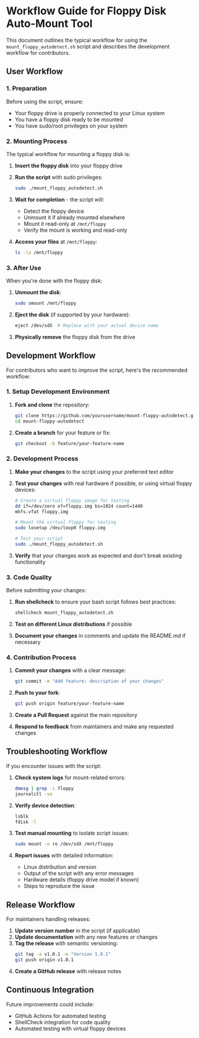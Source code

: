 # Workflow Guide for Floppy Disk Auto-Mount Tool

This document outlines the typical workflow for using the `mount_floppy_autodetect.sh` script and describes the development workflow for contributors.

## User Workflow

### 1. Preparation

Before using the script, ensure:
- Your floppy drive is properly connected to your Linux system
- You have a floppy disk ready to be mounted
- You have sudo/root privileges on your system

### 2. Mounting Process

The typical workflow for mounting a floppy disk is:

1. **Insert the floppy disk** into your floppy drive
2. **Run the script** with sudo privileges:
   ```bash
   sudo ./mount_floppy_autodetect.sh
   ```
3. **Wait for completion** - the script will:
   - Detect the floppy device
   - Unmount it if already mounted elsewhere
   - Mount it read-only at `/mnt/floppy`
   - Verify the mount is working and read-only

4. **Access your files** at `/mnt/floppy`:
   ```bash
   ls -la /mnt/floppy
   ```

### 3. After Use

When you're done with the floppy disk:

1. **Unmount the disk**:
   ```bash
   sudo umount /mnt/floppy
   ```

2. **Eject the disk** (if supported by your hardware):
   ```bash
   eject /dev/sdX  # Replace with your actual device name
   ```

3. **Physically remove** the floppy disk from the drive

## Development Workflow

For contributors who want to improve the script, here's the recommended workflow:

### 1. Setup Development Environment

1. **Fork and clone** the repository:
   ```bash
   git clone https://github.com/yourusername/mount-floppy-autodetect.git
   cd mount-floppy-autodetect
   ```

2. **Create a branch** for your feature or fix:
   ```bash
   git checkout -b feature/your-feature-name
   ```

### 2. Development Process

1. **Make your changes** to the script using your preferred text editor
   
2. **Test your changes** with real hardware if possible, or using virtual floppy devices:
   ```bash
   # Create a virtual floppy image for testing
   dd if=/dev/zero of=floppy.img bs=1024 count=1440
   mkfs.vfat floppy.img
   
   # Mount the virtual floppy for testing
   sudo losetup /dev/loop0 floppy.img
   
   # Test your script
   sudo ./mount_floppy_autodetect.sh
   ```

3. **Verify** that your changes work as expected and don't break existing functionality

### 3. Code Quality

Before submitting your changes:

1. **Run shellcheck** to ensure your bash script follows best practices:
   ```bash
   shellcheck mount_floppy_autodetect.sh
   ```

2. **Test on different Linux distributions** if possible

3. **Document your changes** in comments and update the README.md if necessary

### 4. Contribution Process

1. **Commit your changes** with a clear message:
   ```bash
   git commit -m "Add feature: description of your changes"
   ```

2. **Push to your fork**:
   ```bash
   git push origin feature/your-feature-name
   ```

3. **Create a Pull Request** against the main repository

4. **Respond to feedback** from maintainers and make any requested changes

## Troubleshooting Workflow

If you encounter issues with the script:

1. **Check system logs** for mount-related errors:
   ```bash
   dmesg | grep -i floppy
   journalctl -xe
   ```

2. **Verify device detection**:
   ```bash
   lsblk
   fdisk -l
   ```

3. **Test manual mounting** to isolate script issues:
   ```bash
   sudo mount -o ro /dev/sdX /mnt/floppy
   ```

4. **Report issues** with detailed information:
   - Linux distribution and version
   - Output of the script with any error messages
   - Hardware details (floppy drive model if known)
   - Steps to reproduce the issue

## Release Workflow

For maintainers handling releases:

1. **Update version number** in the script (if applicable)
2. **Update documentation** with any new features or changes
3. **Tag the release** with semantic versioning:
   ```bash
   git tag -a v1.0.1 -m "Version 1.0.1"
   git push origin v1.0.1
   ```
4. **Create a GitHub release** with release notes

## Continuous Integration

Future improvements could include:
- GitHub Actions for automated testing
- ShellCheck integration for code quality
- Automated testing with virtual floppy devices
